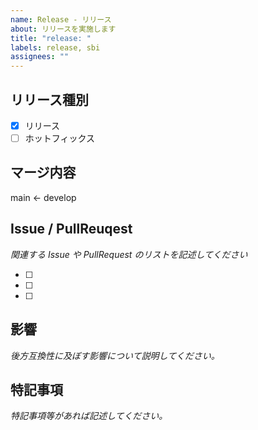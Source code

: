 ```yaml
---
name: Release - リリース
about: リリースを実施します
title: "release: "
labels: release, sbi
assignees: ""
---
```


## リリース種別

- [x] リリース
- [ ] ホットフィックス

## マージ内容

main ← develop

## Issue / PullReuqest

_関連する Issue や PullRequest のリストを記述してください_

- [ ]
- [ ]
- [ ]

## 影響

_後方互換性に及ぼす影響について説明してください。_

## 特記事項

_特記事項等があれば記述してください。_
